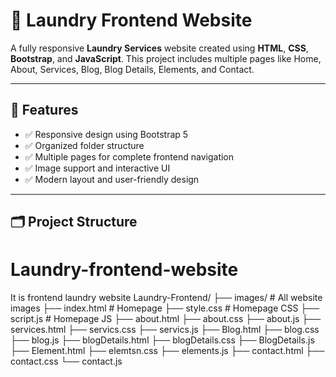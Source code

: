 # 🧺 Laundry Frontend Website

A fully responsive **Laundry Services** website created using **HTML**, **CSS**, **Bootstrap**, and **JavaScript**. This project includes multiple pages like Home, About, Services, Blog, Blog Details, Elements, and Contact.

---

## 🚀 Features

- ✅ Responsive design using Bootstrap 5
- ✅ Organized folder structure
- ✅ Multiple pages for complete frontend navigation
- ✅ Image support and interactive UI
- ✅ Modern layout and user-friendly design

---

## 🗂️ Project Structure

# Laundry-frontend-website
It is frontend laundry website 
Laundry-Frontend/
├── images/ # All website images
├── index.html # Homepage
├── style.css # Homepage CSS
├── script.js # Homepage JS
├── about.html
├── about.css
├── about.js
├── services.html
├── servics.css
├── servics.js
├── Blog.html
├── blog.css
├── blog.js
├── blogDetails.html
├── blogDetails.css
├── BlogDetails.js
├── Element.html
├── elemtsn.css
├── elements.js
├── contact.html
├── contact.css
└── contact.js

